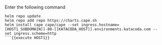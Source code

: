 
Enter the following command
```
helm repo update
helm repo add repo https://charts.cape.sh
helm install cape cape/cape --set ingress.hostname=[HOST1_SUBDOMAIN]]-80-[[KATACODA_HOST]].environments.katacoda.com --set ingress.scheme=http
```{{execute HOST1}}
